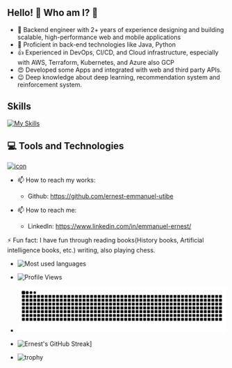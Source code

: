 ## Hello! 👋 Who am I? 🧍


 - 🔭 Backend engineer with 2+ years of experience designing and building scalable, high-performance web and mobile applications
 - 🌱 Proficient in back-end technologies like Java, Python
 - 👍 Experienced in DevOps, CI/CD, and Cloud infrastructure, especially with AWS, Terraform, Kubernetes, and Azure also GCP
 - 😍 Developed some Apps and integrated with web and third party APIs.
 - 😉 Deep knowledge about deep learning, recommendation system and reinforcement system.


## Skills

 [![My Skills](https://skillicons.dev/icons?i=java,postman,mysql,python,postgres)](https://skillicons.dev)
 

## 💻 Tools and Technologies

[![icon](https://skillicons.dev/icons?i=react,mysql,aws,git,github,python,html,css,bootstrap,postgres,terraform,kubernetes,ansible)](https://skillicons.dev)



- 📫 How to reach my works: 
  - Github: https://github.com/ernest-emmanuel-utibe
 
- 📫 How to reach me: 
  - LinkedIn: https://www.linkedin.com/in/emmanuel-ernest/


⚡ Fun fact: I have fun through reading books(History books, Artificial intelligence books, etc.) writing, also playing chess.


 - ![Most used languages](https://github-readme-stats.vercel.app/api/top-langs/?username=ernest-emmanuel-utibe)

 
 - ![Profile Views](https://komarev.com/ghpvc/?username=ernest-emmanuel-utibe&color=brightgreen&style=flat-square)

 - ![me](https://raw.githubusercontent.com/shahradelahi/shahradelahi/output/github-contribution-grid-snake-dark.svg#gh-dark-mode-only)


 - ![Ernest's GitHub Streak](https://github-readme-streak-stats.herokuapp.com?user=Ernest-O&theme=cobalt&date_format=j%20M%5B%20Y%5D&background=000000&border=7536B2&stroke=9243DD&ring=89502D&fire=FF9554&currStreakNum=D280FF&sideNums=BC52FF&currStreakLabel=64EAE2&sideLabels=48A8A2&dates=A42EE5)]


 - ![trophy](https://github-profile-trophy.vercel.app/?username=ernest-emmanuel-utibe&theme=nord)
